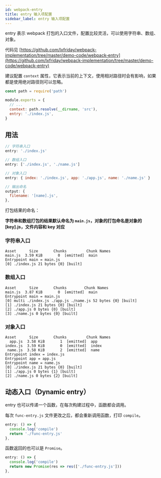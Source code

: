 ```yaml
---
id: webpack-entry
title: entry 输入项配置
sidebar_label: entry 输入项配置
---
```


entry 表示 webpack 打包的入口文件，配置比较灵活，可以使用字符串、数组、对象。

代码见 [https://github.com/lxfriday/webpack-implementation/tree/master/demo-code/webpack-entry](https://github.com/lxfriday/webpack-implementation/tree/master/demo-code/webpack-entry)

建议配置 `context` 属性，它表示当前的上下文，使用相对路径时会有影响，如果都是使用绝对路径则可以忽略。

```js
const path = require('path')

module.exports = {
  // ...
  context: path.resolve(__dirname, 'src'),
  entry: './index.js',
}
```

## 用法

```js
// 字符串入口
entry: './index.js'

// 数组入口
entry: ['./index.js', './name.js']

// 对象入口
entry: { index: './index.js', app: './app.js', name: './name.js' }

// 输出命名
output: {
  filename: '[name].js',
},
```

打包结果的命名：

**字符串和数组打包的结果默认命名为 `main.js`，对象的打包命名是对象的 [key].js，文件内容和 key 对应**

### 字符串入口

```
Asset      Size       Chunks         Chunk Names
main.js  3.59 KiB       0  [emitted]  main
Entrypoint main = main.js
[0] ./index.js 21 bytes {0} [built]
```

### 数组入口

```
Asset      Size       Chunks        Chunk Names
main.js  3.87 KiB       0  [emitted]  main
Entrypoint main = main.js
[0] multi ./index.js ./app.js ./name.js 52 bytes {0} [built]
[1] ./index.js 21 bytes {0} [built]
[2] ./app.js 0 bytes {0} [built]
[3] ./name.js 0 bytes {0} [built]
```

### 对象入口

```
Asset      Size       Chunks         Chunk Names
  app.js  3.58 KiB       1  [emitted]  app
index.js  3.59 KiB       0  [emitted]  index
 name.js  3.58 KiB       2  [emitted]  name
Entrypoint index = index.js
Entrypoint app = app.js
Entrypoint name = name.js
[0] ./index.js 21 bytes {0} [built]
[1] ./app.js 0 bytes {1} [built]
[2] ./name.js 0 bytes {2} [built]
```

## 动态入口（Dynamic entry）

entry 也可以传递一个函数，在每次构建过程中，函数都会调用。

每次 `func-entry.js` 文件更改之后，都会重新调用函数，打印 `compile`。

```js
entry: () => {
  console.log('compile')
  return './func-entry.js'
},
```

函数返回的也可以是 `Promise`。

```js
entry: () => {
  console.log('compile')
  return new Promise(res => res(['./func-entry.js']))
},
```

